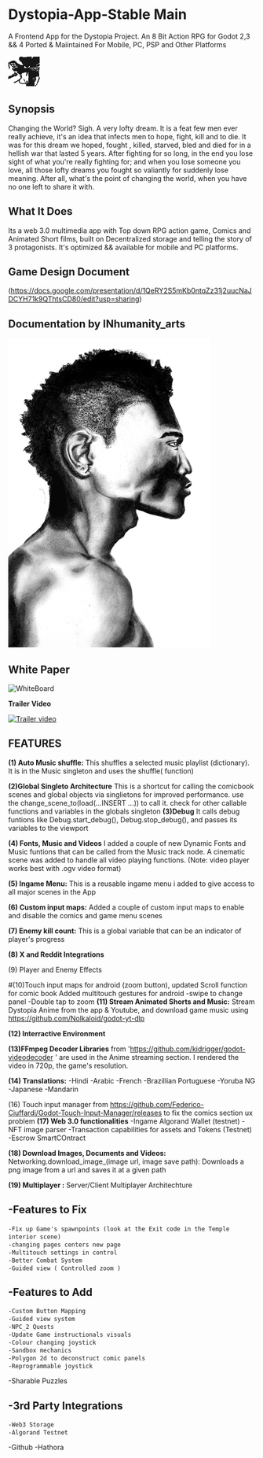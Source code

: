 # Dystopia-App-Stable Main
A Frontend App for the Dystopia Project. An 8 Bit Action RPG for Godot 2,3 &amp;&amp; 4 Ported &amp; Maiintained For Mobile, PC, PSP and Other Platforms

![Screenshot](https://github.com/Sam2much96/Dystopia-App/blob/v3.5.3/source_code/icon.png)

## Synopsis

Changing the World? Sigh. A very lofty dream. It is a feat few men ever really achieve, it's an idea that infects men to hope, fight, kill and to die. It was for this dream we hoped, fought , killed, starved, bled and died for in a hellish war that lasted 5 years. After fighting for so long, in the end you lose sight of what you're really fighting for; and when you lose someone you love, all those lofty dreams you fought so valiantly for suddenly lose meaning. After all, what's the point of changing the world, when you have no one left to share it with. 

## What It Does
Its a web 3.0 multimedia app with Top down RPG action game, Comics and Animated Short films, built on Decentralized storage and telling the story of 3 protagonists. It's optimized && available for mobile and PC platforms.

## Game Design Document
(https://docs.google.com/presentation/d/1QeRY2S5mKb0ntqZz31j2uucNaJDCYH71k9QThtsCD80/edit?usp=sharing)


## Documentation by INhumanity_arts 

![Screenshot](https://github.com/Sam2much96/Dystopia-App/blob/v3.5.3/source_code/resources/illustrations/cover%201.png)

## White Paper
![WhiteBoard](https://img.itch.zone/aW1nLzE4NDc5NTU1LmpwZw==/original/Lcxe%2FA.jpg)

**Trailer Video**

[![Trailer video](https://img.youtube.com/vi/_ECBwS4xxlc/hqdefault.jpg)](https://youtu.be/_ECBwS4xxlc)

## FEATURES
**(1) Auto Music shuffle:**
	This shuffles a selected music playlist (dictionary). It is in the Music singleton and uses the shuffle( function)

**(2)Global Singleto Architecture**
   This is a shortcut for calling the comicbook scenes and global objects via singlietons for improved performance. use the change_scene_to(load(...INSERT ...)) to call it. 
  check for other callable functions and variables in the globals singleton 
**(3)Debug**
	It calls debug funtions like Debug.start_debug(), Debug.stop_debug(), and passes its variables to the viewport

**(4) Fonts, Music and Videos**
	I added a couple of new Dynamic Fonts and Music funtions that can be called from the Music track node. A cinematic scene
	was added to handle all video playing functions. (Note: video player works best with .ogv video format)


**(5) Ingame Menu:**
	This is a reusable ingame menu i added to give access to all major scenes in the App


**(6) Custom input maps:**
	Added a couple of custom input maps to enable and disable the comics and game menu scenes 

**(7) Enemy kill count:**
	This is a global variable that can be an indicator of player's progress

**(8) X and Reddit Integrations** 

(9) Player and Enemy Effects

#(10)Touch input maps for android (zoom button), updated Scroll function for comic book 
	Added multitouch gestures for android
	-swipe to change panel
	-Double tap to zoom
**(11) Stream Animated Shorts and Music:**
	  Stream Dystopia Anime from the app & Youtube, and download game music using https://github.com/Nolkaloid/godot-yt-dlp

**(12) Interractive Environment**

**(13)FFmpeg Decoder Libraries** from 'https://github.com/kidrigger/godot-videodecoder ' are used in the Anime streaming section. I rendered the video in 720p, the game's resolution.

**(14) Translations:**
	-Hindi
	-Arabic
	-French
	-Brazillian Portuguese
	-Yoruba NG
	-Japanese
	-Mandarin

(16) Touch input manager from https://github.com/Federico-Ciuffardi/Godot-Touch-Input-Manager/releases to fix the comics section ux problem
**(17) Web 3.0 functionalities**
	-Ingame Algorand Wallet (testnet)
	-NFT image parser
	-Transaction capabilities for assets and Tokens (Testnet)
	-Escrow SmartCOntract 

**(18) Download Images, Documents and Videos:** Networking.download_image_(image url, image save path): Downloads a png image from a url and saves it at a given path 

**(19) Multiplayer :** Server/Client Multiplayer Architechture
## -Features to Fix
	
	-Fix up Game's spawnpoints (look at the Exit code in the Temple interior scene)	
	-changing pages centers new page 
	-Multitouch settings in control
	-Better Combat System
	-Guided view ( Controlled zoom )
	
	
## -Features to Add
	
	-Custom Button Mapping
	-Guided view system
	-NPC_2 Quests	
	-Update Game instructionals visuals
	-Colour changing joystick
	-Sandbox mechanics
	-Polygon 2d to deconstruct comic panels
	-Reprogrammable joystick
  -Sharable Puzzles

## -3rd Party Integrations
	-Web3 Storage
	-Algorand Testnet
  -Github
  -Hathora

